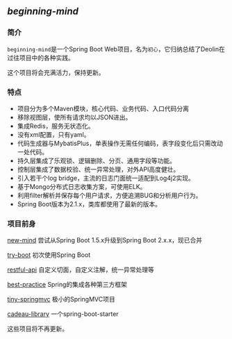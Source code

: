 ## *beginning-mind*

### 简介

`beginning-mind`是一个Spring Boot Web项目，名为`初心`，它归纳总结了Deolin在过往项目中的各种实践。

这个项目将会充满活力，保持更新。



### 特点

- 项目分为多个Maven模块，核心代码、业务代码、入口代码分离
- 移除视图层，使所有请求均以JSON进出。
- 集成Redis，服务无状态化。
- 没有xml配置，只有yaml。
- 代码生成器与MybatisPlus，单表操作无需任何编码，表字段变化后只需改动一处代码。
- 持久层集成了乐观锁、逻辑删除、分页、通用字段等功能。
- 控制层集成了数据校验、统一异常处理，对外API高度健壮。
- 引入若干个log bridge，主流的日志门面统一适配到Log4j2实现。
- 基于Mongo分布式日志收集方案，可使用ELK。
- 利用filter解析并保存每个用户请求，方便追溯BUG和分析用户行为。
- Spring Boot版本为2.1.x，类库都使用了最新的版本。



### 项目前身

[new-mind](https://github.com/spldeolin/new-mind) 尝试从Spring Boot 1.5.x升级到Spring Boot 2.x.x，现已合并

[try-boot](https://github.com/spldeolin/try-boot) 初次使用Spring Boot	

[restful-api](https://github.com/spldeolin/restful-api) 自定义切面，自定义注解，统一异常处理等

[best-practice](https://github.com/spldeolin/best-practice) Spring的集成各种第三方框架

[tiny-springmvc](https://github.com/spldeolin/tiny-springmvc) 极小的SpringMVC项目

[cadeau-library](https://github.com/spldeolin/cadeau-libray) 一个spring-boot-starter

这些项目将不再更新。